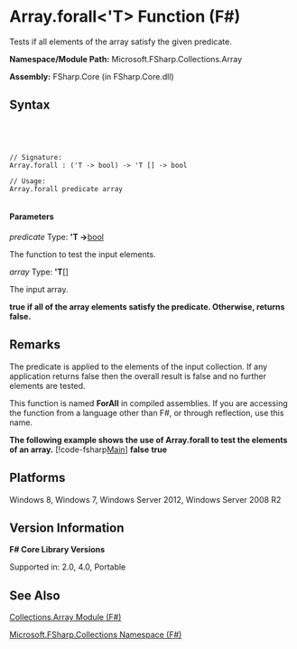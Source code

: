 # Array.forall<'T> Function (F#)

Tests if all elements of the array satisfy the given predicate.

**Namespace/Module Path:** Microsoft.FSharp.Collections.Array

**Assembly:** FSharp.Core (in FSharp.Core.dll)


## Syntax



```




// Signature:
Array.forall : ('T -> bool) -> 'T [] -> bool

// Usage:
Array.forall predicate array


```





#### Parameters
*predicate*
Type: **'T -&gt;**[bool](http://msdn.microsoft.com/en-us/library/89c0cf9c-49ce-4207-a3be-555851a67dd5)


The function to test the input elements.


*array*
Type: **'T**[[]](http://msdn.microsoft.com/en-us/library/def20292-9aae-4596-9275-b94e594f8493)


The input array.



**true if all of the array elements satisfy the predicate. Otherwise, returns false.**
## Remarks
The predicate is applied to the elements of the input collection. If any application returns false then the overall result is false and no further elements are tested.

This function is named **ForAll** in compiled assemblies. If you are accessing the function from a language other than F#, or through reflection, use this name.

**The following example shows the use of Array.forall to test the elements of an array.**
[!code-fsharp[Main](snippets/fsarrays/snippet241.fs)]
**false**
**true**
## Platforms
Windows 8, Windows 7, Windows Server 2012, Windows Server 2008 R2


## Version Information
**F# Core Library Versions**

Supported in: 2.0, 4.0, Portable




## See Also
[Collections.Array Module &#40;F&#35;&#41;](Collections.Array-Module-%5BFSharp%5D.md)

[Microsoft.FSharp.Collections Namespace &#40;F&#35;&#41;](Microsoft.FSharp.Collections-Namespace-%5BFSharp%5D.md)

